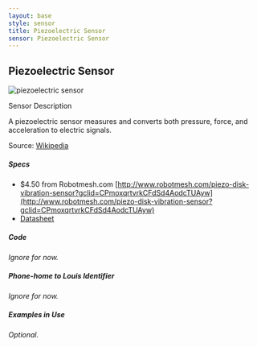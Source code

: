 ```yaml
---
layout: base
style: sensor
title: Piezoelectric Sensor
sensor: Piezoelectric Sensor
---
```

##	Piezoelectric Sensor

![piezoelectric sensor](http://josephmalloch.files.wordpress.com/2010/01/piezo.jpg)

Sensor Description

A piezoelectric sensor measures and converts both pressure, force, and acceleration to electric signals.

Source: [Wikipedia](http://en.wikipedia.org/wiki/Piezoelectric_sensor)



##### Specs

*	$4.50 from Robotmesh.com [http://www.robotmesh.com/piezo-disk-vibration-sensor?gclid=CPmoxqrtvrkCFdSd4AodcTUAyw](http://www.robotmesh.com/piezo-disk-vibration-sensor?gclid=CPmoxqrtvrkCFdSd4AodcTUAyw)
*	[Datasheet](url)



##### Code

_Ignore for now._

##### Phone-home to Louis Identifier

_Ignore for now._

##### Examples in Use

_Optional._

